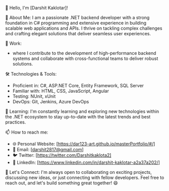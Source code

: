 👋 Hello, I'm [Darshit Kaklotar]!

🚀 About Me:
I am a passionate .NET backend developer with a strong foundation in C# programming and extensive experience in building scalable web applications and APIs. I thrive on tackling complex challenges and crafting elegant solutions that deliver seamless user experiences.

💼 Work:
- where I contribute to the development of high-performance backend systems and collaborate with cross-functional teams to deliver robust solutions.

🛠️ Technologies & Tools:
- Proficient in: C#, ASP.NET Core, Entity Framework, SQL Server
- Familiar with: HTML, CSS, JavaScript, Angular
- Testing: NUnit, xUnit
- DevOps: Git, Jenkins, Azure DevOps



🌱 Learning:
I'm constantly learning and exploring new technologies within the .NET ecosystem to stay up-to-date with the latest trends and best practices.

📫 How to reach me:
- 🌐 Personal Website: [https://dar123-art.github.io/masterPortfolio/#/]
- 📧 Email: [darshit2817@gmail.com]
- 🐦 Twitter: [https://twitter.com/Darshitkaklota2]
- 💼 LinkedIn: [https://www.linkedin.com/in/darshit-kaklotar-a2a37a202/]

🤝 Let's Connect:
I'm always open to collaborating on exciting projects, discussing new ideas, or just connecting with fellow developers. Feel free to reach out, and let's build something great together! 😄
